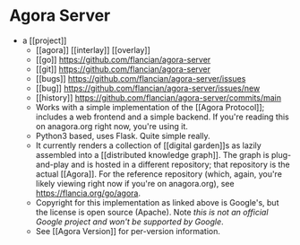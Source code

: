 # Agora Server

- a [[project]]
	- [[agora]] [[interlay]] [[overlay]]
	- [[go]] https://github.com/flancian/agora-server
	- [[git]] https://github.com/flancian/agora-server
	- [[bugs]] https://github.com/flancian/agora-server/issues
	- [[bug]] https://github.com/flancian/agora-server/issues/new
	- [[history]]  https://github.com/flancian/agora-server/commits/main
	- Works with a simple implementation of the [[Agora Protocol]]; includes a web frontend and a simple backend. If you're reading this on anagora.org right now, you're using it.
	- Python3 based, uses Flask. Quite simple really.
	- It currently renders a collection of [[digital garden]]s as lazily assembled into a [[distributed knowledge graph]]. The graph is plug-and-play and is hosted in a different repository; that repository is the actual [[Agora]]. For the reference repository (which, again, you're likely viewing right now if you're on anagora.org), see https://flancia.org/go/agora.
	- Copyright for this implementation as linked above is Google's, but the license is open source (Apache). Note *this is not an official Google project and won't be supported by Google*.
	- See [[Agora Version]] for per-version information.

